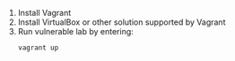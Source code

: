 1. Install Vagrant
2. Install VirtualBox or other solution supported by Vagrant
3. Run vulnerable lab by entering:
   ```
   vagrant up
   ```
